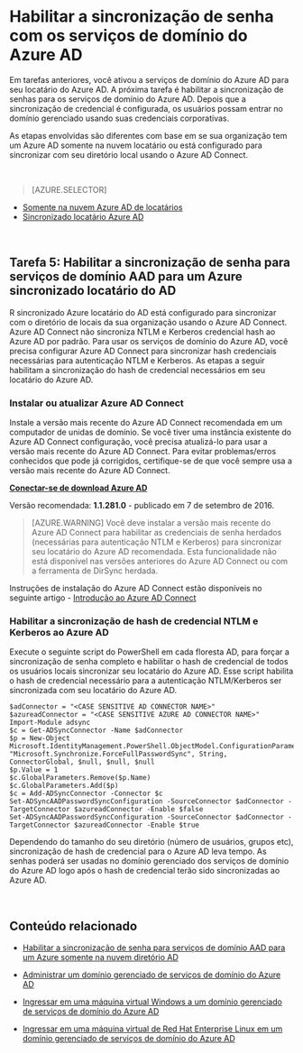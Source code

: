 <properties
    pageTitle="Serviços de domínio do Azure AD: Habilitar a sincronização de senha | Microsoft Azure"
    description="Introdução ao Azure Active Directory Domain Services"
    services="active-directory-ds"
    documentationCenter=""
    authors="mahesh-unnikrishnan"
    manager="stevenpo"
    editor="curtand"/>

<tags
    ms.service="active-directory-ds"
    ms.workload="identity"
    ms.tgt_pltfrm="na"
    ms.devlang="na"
    ms.topic="get-started-article"
    ms.date="09/20/2016"
    ms.author="maheshu"/>

# <a name="enable-password-synchronization-to-azure-ad-domain-services"></a>Habilitar a sincronização de senha com os serviços de domínio do Azure AD
Em tarefas anteriores, você ativou a serviços de domínio do Azure AD para seu locatário do Azure AD. A próxima tarefa é habilitar a sincronização de senhas para os serviços de domínio do Azure AD. Depois que a sincronização de credencial é configurada, os usuários possam entrar no domínio gerenciado usando suas credenciais corporativas.

As etapas envolvidas são diferentes com base em se sua organização tem um Azure AD somente na nuvem locatário ou está configurado para sincronizar com seu diretório local usando o Azure AD Connect.

<br>

> [AZURE.SELECTOR]
- [Somente na nuvem Azure AD de locatários](active-directory-ds-getting-started-password-sync.md)
- [Sincronizado locatário Azure AD](active-directory-ds-getting-started-password-sync-synced-tenant.md)

<br>


## <a name="task-5-enable-password-synchronization-to-aad-domain-services-for-a-synced-azure-ad-tenant"></a>Tarefa 5: Habilitar a sincronização de senha para serviços de domínio AAD para um Azure sincronizado locatário do AD
R sincronizado Azure locatário do AD está configurado para sincronizar com o diretório de locais da sua organização usando o Azure AD Connect. Azure AD Connect não sincroniza NTLM e Kerberos credencial hash ao Azure AD por padrão. Para usar os serviços de domínio do Azure AD, você precisa configurar Azure AD Connect para sincronizar hash credenciais necessárias para autenticação NTLM e Kerberos. As etapas a seguir habilitam a sincronização do hash de credencial necessários em seu locatário do Azure AD.


### <a name="install-or-update-azure-ad-connect"></a>Instalar ou atualizar Azure AD Connect
Instale a versão mais recente do Azure AD Connect recomendada em um computador de unidas de domínio. Se você tiver uma instância existente do Azure AD Connect configuração, você precisa atualizá-lo para usar a versão mais recente do Azure AD Connect. Para evitar problemas/erros conhecidos que pode já corrigidos, certifique-se de que você sempre usa a versão mais recente do Azure AD Connect.

**[Conectar-se de download Azure AD](http://www.microsoft.com/download/details.aspx?id=47594)**

Versão recomendada: **1.1.281.0** - publicado em 7 de setembro de 2016.

  > [AZURE.WARNING] Você deve instalar a versão mais recente do Azure AD Connect para habilitar as credenciais de senha herdados (necessárias para autenticação NTLM e Kerberos) para sincronizar seu locatário do Azure AD recomendada. Esta funcionalidade não está disponível nas versões anteriores do Azure AD Connect ou com a ferramenta de DirSync herdada.

Instruções de instalação do Azure AD Connect estão disponíveis no seguinte artigo - [Introdução ao Azure AD Connect](../active-directory/active-directory-aadconnect.md)


### <a name="enable-synchronization-of-ntlm-and-kerberos-credential-hashes-to-azure-ad"></a>Habilitar a sincronização de hash de credencial NTLM e Kerberos ao Azure AD
Execute o seguinte script do PowerShell em cada floresta AD, para forçar a sincronização de senha completo e habilitar o hash de credencial de todos os usuários locais sincronizar seu locatário do Azure AD. Esse script habilita o hash de credencial necessário para a autenticação NTLM/Kerberos ser sincronizada com seu locatário do Azure AD.

```
$adConnector = "<CASE SENSITIVE AD CONNECTOR NAME>"  
$azureadConnector = "<CASE SENSITIVE AZURE AD CONNECTOR NAME>"  
Import-Module adsync  
$c = Get-ADSyncConnector -Name $adConnector  
$p = New-Object Microsoft.IdentityManagement.PowerShell.ObjectModel.ConfigurationParameter "Microsoft.Synchronize.ForceFullPasswordSync", String, ConnectorGlobal, $null, $null, $null
$p.Value = 1  
$c.GlobalParameters.Remove($p.Name)  
$c.GlobalParameters.Add($p)  
$c = Add-ADSyncConnector -Connector $c  
Set-ADSyncAADPasswordSyncConfiguration -SourceConnector $adConnector -TargetConnector $azureadConnector -Enable $false   
Set-ADSyncAADPasswordSyncConfiguration -SourceConnector $adConnector -TargetConnector $azureadConnector -Enable $true  
```

Dependendo do tamanho do seu diretório (número de usuários, grupos etc), sincronização de hash de credencial para o Azure AD leva tempo. As senhas poderá ser usadas no domínio gerenciado dos serviços de domínio do Azure AD logo após o hash de credencial terão sido sincronizadas ao Azure AD.


<br>

## <a name="related-content"></a>Conteúdo relacionado

- [Habilitar a sincronização de senha para serviços de domínio AAD para um Azure somente na nuvem diretório AD](active-directory-ds-getting-started-password-sync.md)

- [Administrar um domínio gerenciado de serviços de domínio do Azure AD](active-directory-ds-admin-guide-administer-domain.md)

- [Ingressar em uma máquina virtual Windows a um domínio gerenciado de serviços de domínio do Azure AD](active-directory-ds-admin-guide-join-windows-vm.md)

- [Ingressar em uma máquina virtual de Red Hat Enterprise Linux em um domínio gerenciado de serviços de domínio do Azure AD](active-directory-ds-admin-guide-join-rhel-linux-vm.md)
